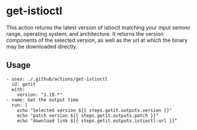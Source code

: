 # get-istioctl
This action returns the latest version of istioctl matching your input semver range, operating system, and architecture.  It returns the version components of the selected version, as well as the url at which the binary may be downloaded directly.

## Usage
```
- uses: ./.github/actions/get-istioctl
  id: getit
  with:
    version: "1.19.*"
- name: Get the output time
  run: |
    echo "Selected version ${{ steps.getit.outputs.version }}"
    echo "patch version ${{ steps.getit.outputs.patch }}"
    echo "download link ${{ steps.getit.outputs.istioctl-url }}"
```
